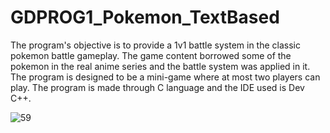 # GDPROG1_Pokemon_TextBased

The program's objective is to provide a 1v1 battle system in the classic pokemon battle gameplay. The game content borrowed some of the pokemon in the real anime series and the battle system was applied in it. The program is designed to be a mini-game where at most two players can play. The program is made through C language and the IDE used is Dev C++.

![59](https://user-images.githubusercontent.com/80930588/177793781-72dba275-b2c3-42e0-921c-0400b594ff72.png)

